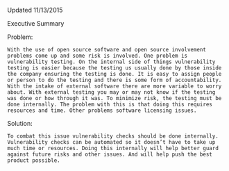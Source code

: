 Updated 11/13/2015

Executive Summary

Problem:

	With the use of open source software and open source involvement problems come up and some risk is involved. One problem is vulnerability testing. On the internal side of things vulnerability testing is easier because the testing us usually done by those inside the company ensuring the testing is done. It is easy to assign people or person to do the testing and there is some form of accountability. With the intake of external software there are more variable to worry about. With external testing you may or may not know if the testing was done or how through it was. To minimize risk, the testing must be done internally. The problem with this is that doing this requires resources and time. Other problems software licensing issues.

Solution: 
	
	To combat this issue vulnerability checks should be done internally. Vulnerability checks can be automated so it doesn’t have to take up much time or resources. Doing this internally will help better guard against future risks and other issues. And will help push the best product possible.  



